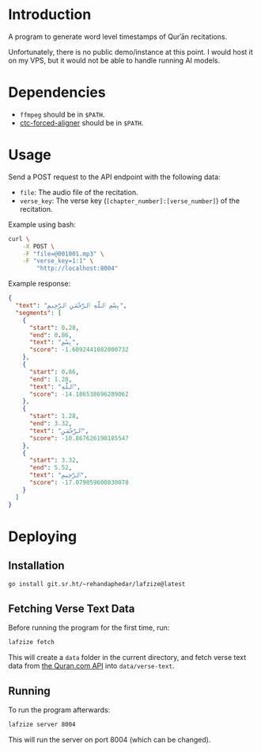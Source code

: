 # Introduction

A program to generate word level timestamps of Qurʾān recitations.

Unfortunately, there is no public demo/instance at this point. I would host it on my VPS, but it would not be able to handle running AI models.

# Dependencies

- `ffmpeg` should be in `$PATH`.
- [ctc-forced-aligner](https://github.com/MahmoudAshraf97/ctc-forced-aligner) should be in `$PATH`.

# Usage

Send a POST request to the API endpoint with the following data:
- `file`: The audio file of the recitation.
- `verse_key`: The verse key (`[chapter_number]:[verse_number]`) of the recitation.

Example using bash:

```sh
curl \
	-X POST \
	-F "file=@001001.mp3" \
	-F "verse_key=1:1" \
		"http://localhost:8004"
```

Example response:

```json
{
  "text": "بِسْمِ ٱللَّهِ ٱلرَّحْمَـٰنِ ٱلرَّحِيمِ",
  "segments": [
    {
      "start": 0.28,
      "end": 0.86,
      "text": "بِسْمِ",
      "score": -1.6092441082000732
    },
    {
      "start": 0.86,
      "end": 1.28,
      "text": "ٱللَّهِ",
      "score": -14.186538696289062
    },
    {
      "start": 1.28,
      "end": 3.32,
      "text": "ٱلرَّحْمَـٰنِ",
      "score": -10.867626190185547
    },
    {
      "start": 3.32,
      "end": 5.52,
      "text": "ٱلرَّحِيمِ",
      "score": -17.079059600830078
    }
  ]
}
```

# Deploying

## Installation

```sh
go install git.sr.ht/~rehandaphedar/lafzize@latest
```

## Fetching Verse Text Data

Before running the program for the first time, run:

```sh
lafzize fetch
```

This will create a `data` folder in the current directory, and fetch verse text data from [the Quran.com API](https://api-docs.quran.com/) into `data/verse-text`.

## Running

To run the program afterwards:
```sh
lafzize server 8004
```

This will run the server on port 8004 (which can be changed).

